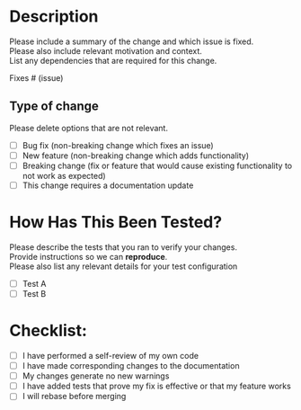 # Description

Please include a summary of the change and which issue is fixed.  
Please also include relevant motivation and context.  
List any dependencies that are required for this change.

Fixes # (issue)

## Type of change

Please delete options that are not relevant.

- [ ] Bug fix (non-breaking change which fixes an issue)
- [ ] New feature (non-breaking change which adds functionality)
- [ ] Breaking change (fix or feature that would cause existing functionality to not work as expected)
- [ ] This change requires a documentation update

# How Has This Been Tested?

Please describe the tests that you ran to verify your changes.  
Provide instructions so we can **reproduce**.  
Please also list any relevant details for your test configuration

- [ ] Test A
- [ ] Test B

# Checklist:

- [ ] I have performed a self-review of my own code
- [ ] I have made corresponding changes to the documentation
- [ ] My changes generate no new warnings
- [ ] I have added tests that prove my fix is effective or that my feature works
- [ ] I will rebase before merging
